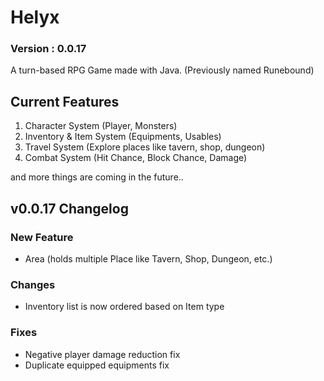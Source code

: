 # Helyx
### Version : 0.0.17

A turn-based RPG Game made with Java. (Previously named Runebound)

## Current Features
1. Character System (Player, Monsters)
2. Inventory & Item System (Equipments, Usables)
3. Travel System (Explore places like tavern, shop, dungeon)
4. Combat System (Hit Chance, Block Chance, Damage)
   
and more things are coming in the future..

## v0.0.17 Changelog
### New Feature
- Area (holds multiple Place like Tavern, Shop, Dungeon, etc.)
### Changes
- Inventory list is now ordered based on Item type
### Fixes
- Negative player damage reduction fix
- Duplicate equipped equipments fix




